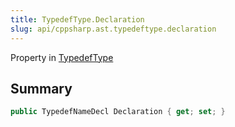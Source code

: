```yaml
---
title: TypedefType.Declaration
slug: api/cppsharp.ast.typedeftype.declaration
---
```

Property in [TypedefType](/api/cppsharp/ast/typedeftype)

## Summary



```csharp
public TypedefNameDecl Declaration { get; set; }
```

